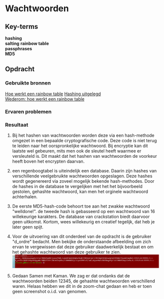 # Wachtwoorden


## Key-terms
**hashing**  
**salting** 
**rainbow table**  
**passphrases**  
**MD5**  




## Opdracht
### Gebruikte bronnen  
[Hoe werkt een rainbow table](https://geekflare.com/nl/rainbow-table-attack/) 
[Hashing uitgelegd](https://www.csoonline.com/article/3602698/hashing-explained-why-its-your-best-bet-to-protect-stored-passwords.html#:~:text=Hashing%20is%20almost%20always%20preferable,know%20the%20user's%20plaintext%20password.)  
[Wederom: hoe werkt een rainbow table](https://www.passcamp.com/blog/rainbow-tables-what-they-are-how-they-work/) 
### Ervaren problemen


### Resultaat
1. Bij het hashen van wachtwoorden worden deze via een hash-methode omgezet in een bepaalde cryptografische code. Deze code is niet terug te leiden naar het oorspronkelijke wachtwoord. Bij  encryptie kan dit laatste wel gebeuren, mits men ook de sleutel heeft waarmee er versleuteld is. Dit maakt dat het hashen van wachtwoorden de voorkeur heeft boven het encrypten daarvan.   
2. een regenboogtabel is uiteindelijk een database. Daarin zijn hashes van verschillende veelgebruikte wachtwoorden opgeslagen. Deze hashes wordt gegenereerd via zoveel mogelijk bekende hash-methodes. Door de hashes in de database te vergelijken met het het bijvoorbeeld gestolen, gehashte wachtwoord, kan men het orginele wachtwoord achterhalen.   
3. De eerste  MD5-hash-code behoort toe aan het zwakke wachtwoord "welldone!". de tweede hash is gebasseerd op een wachtwoord van 16 willekeurige karakters. De database van crackstation biedt daarvoor geen uitkomst. Kortom, wees willekeurig en creatief tegelijk, dat heb je later geen spijt. 
4. Voor de uitvoering van dit onderdeel van de opdracht is de gebruiker "d_ordre" bedacht.  Men bekijke de onderstaande afbeelding om zich ervan te vergewissen dat deze gebruiker daadwerkelijk bestaat en om het gehashte wachtwoord van deze gebruiker te zien.  
![Knipsel-mot_d_ordre](./Knipsel-d_ordre-WW.PNG)

5. Gedaan Samen met Kaman. We zag er dat ondanks dat de wachtwoorden beiden 12345, de gehashte wachtwoorden verschillend waren. Helaas hebben we dit in de zoom-chat gedaan en heb er toen geen screenshot o.i.d. van genomen. 